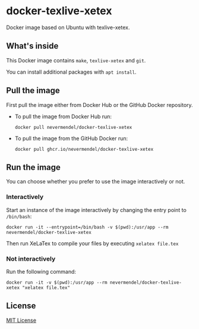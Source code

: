 # docker-texlive-xetex

Docker image based on Ubuntu with texlive-xetex.

## What's inside

This Docker image contains `make`, `texlive-xetex` and `git`.

You can install additional packages with `apt install`.

## Pull the image

First pull the image either from Docker Hub or the GitHub Docker repository.

- To pull the image from Docker Hub run: 
    ```
    docker pull nevermendel/docker-texlive-xetex
    ```

- To pull the image from the GitHub Docker run: 
    ```
    docker pull ghcr.io/nevermendel/docker-texlive-xetex
    ```

## Run the image

You can choose whether you prefer to use the image interactively or not.

### Interactively

Start an instance of the image interactively by changing the entry point to `/bin/bash`:

```
docker run -it --entrypoint=/bin/bash -v $(pwd):/usr/app --rm nevermendel/docker-texlive-xetex
```

Then run XeLaTex to compile your files by executing `xelatex file.tex`

### Not interactively

Run the following command:

```
docker run -it -v $(pwd):/usr/app --rm nevermendel/docker-texlive-xetex "xelatex file.tex"
```

## License

[MIT License](LICENSE)